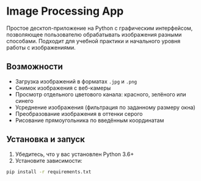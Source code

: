 # Image Processing App

Простое десктоп-приложение на Python с графическим интерфейсом, позволяющее пользователю обрабатывать изображения разными способами. Подходит для учебной практики и начального уровня работы с изображениями.

## Возможности

- Загрузка изображений в форматах `.jpg` и `.png`
- Снимок изображения с веб-камеры
- Просмотр отдельного цветового канала: красного, зелёного или синего
- Усреднение изображения (фильтрация по заданному размеру окна)
- Преобразование изображения в оттенки серого
- Рисование прямоугольника по введённым координатам

## Установка и запуск

1. Убедитесь, что у вас установлен Python 3.6+
2. Установите зависимости:

```bash
pip install -r requirements.txt
